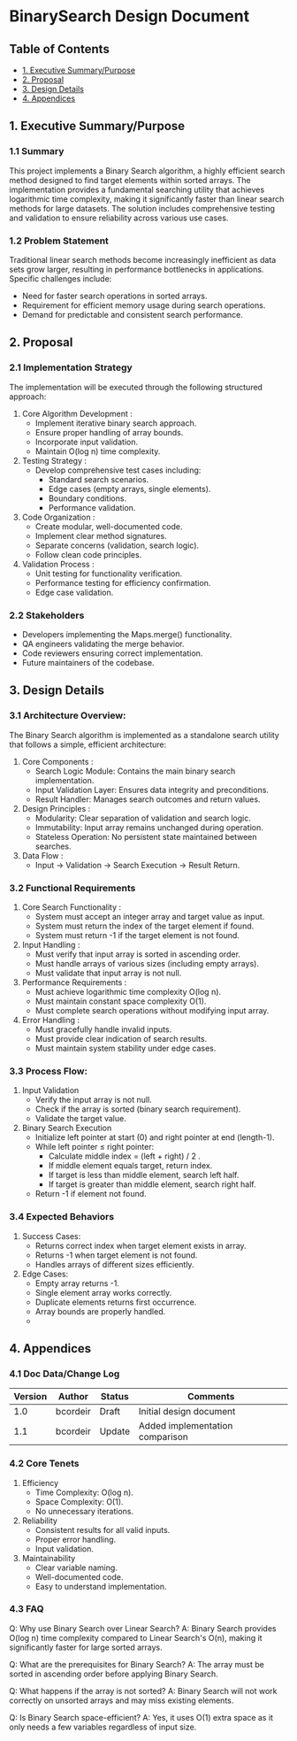 # BinarySearch Design Document

## Table of Contents
- [1. Executive Summary/Purpose](#1-executive-summarypurpose)
- [2. Proposal](#2-proposal)
- [3. Design Details](#3-design-details)
- [4. Appendices](#4-appendices)

## 1. Executive Summary/Purpose

### 1.1 Summary
This project implements a Binary Search algorithm, a highly efficient search method designed to find target elements within sorted arrays. The implementation provides a 
fundamental searching utility that achieves logarithmic time complexity, making it significantly faster than linear search methods for large datasets. The solution includes 
comprehensive testing and validation to ensure reliability across various use cases.


### 1.2 Problem Statement
Traditional linear search methods become increasingly inefficient as data sets grow larger, resulting in performance bottlenecks in applications. Specific challenges include:
- Need for faster search operations in sorted arrays.
- Requirement for efficient memory usage during search operations.
- Demand for predictable and consistent search performance.

## 2. Proposal

### 2.1 Implementation Strategy
The implementation will be executed through the following structured approach:
1. Core Algorithm Development :
   - Implement iterative binary search approach.
   - Ensure proper handling of array bounds.
   - Incorporate input validation.
   - Maintain O(log n) time complexity.
2. Testing Strategy :
   - Develop comprehensive test cases including:
     - Standard search scenarios.
     - Edge cases (empty arrays, single elements).
     - Boundary conditions.
     - Performance validation.
3. Code Organization :
   - Create modular, well-documented code.
   - Implement clear method signatures.
   - Separate concerns (validation, search logic).
   - Follow clean code principles.
4. Validation Process :
   - Unit testing for functionality verification.
   - Performance testing for efficiency confirmation.
   - Edge case validation.

### 2.2 Stakeholders
- Developers implementing the Maps.merge() functionality.
- QA engineers validating the merge behavior.
- Code reviewers ensuring correct implementation.
- Future maintainers of the codebase.

## 3. Design Details

### 3.1 Architecture Overview:
The Binary Search algorithm is implemented as a standalone search utility that follows a simple, efficient architecture:
1. Core Components :
   - Search Logic Module: Contains the main binary search implementation. 
   - Input Validation Layer: Ensures data integrity and preconditions. 
   - Result Handler: Manages search outcomes and return values.
2. Design Principles :
   - Modularity: Clear separation of validation and search logic.
   - Immutability: Input array remains unchanged during operation.
   - Stateless Operation: No persistent state maintained between searches.
3. Data Flow :
   - Input → Validation → Search Execution → Result Return.

### 3.2 Functional Requirements
1. Core Search Functionality :
   - System must accept an integer array and target value as input.
   - System must return the index of the target element if found.
   - System must return -1 if the target element is not found.
2. Input Handling :
   - Must verify that input array is sorted in ascending order.
   - Must handle arrays of various sizes (including empty arrays).
   - Must validate that input array is not null.
3. Performance Requirements :
   - Must achieve logarithmic time complexity O(log n).
   - Must maintain constant space complexity O(1).
   - Must complete search operations without modifying input array.
4. Error Handling :
   - Must gracefully handle invalid inputs.
   - Must provide clear indication of search results.
   - Must maintain system stability under edge cases.


### 3.3 Process Flow:
1. Input Validation
   - Verify the input array is not null. 
   - Check if the array is sorted (binary search requirement).
   - Validate the target value.
2. Binary Search Execution
   - Initialize left pointer at start (0) and right pointer at end (length-1).
   - While left pointer ≤ right pointer:
     - Calculate middle index = (left + right) / 2 .
     - If middle element equals target, return index. 
     - If target is less than middle element, search left half. 
     - If target is greater than middle element, search right half. 
   - Return -1 if element not found.

### 3.4 Expected Behaviors
1. Success Cases:
   - Returns correct index when target element exists in array. 
   - Returns -1 when target element is not found. 
   - Handles arrays of different sizes efficiently.
2. Edge Cases:
   - Empty array returns -1. 
   - Single element array works correctly. 
   - Duplicate elements returns first occurrence.
   - Array bounds are properly handled.
   - 
## 4. Appendices

### 4.1 Doc Data/Change Log

| Version | Author   | Status | Comments                    |
|---------|----------|--------|----------------------------|
| 1.0     | bcordeir | Draft  | Initial design document    |
| 1.1     | bcordeir | Update | Added implementation comparison |

### 4.2 Core Tenets
1. Efficiency
   - Time Complexity: O(log n).
   - Space Complexity: O(1).
   - No unnecessary iterations.
2. Reliability 
   - Consistent results for all valid inputs. 
   - Proper error handling. 
   - Input validation.
3. Maintainability
   - Clear variable naming. 
   - Well-documented code. 
   - Easy to understand implementation.

### 4.3 FAQ
Q: Why use Binary Search over Linear Search?
A: Binary Search provides O(log n) time complexity compared to Linear Search's O(n), making it significantly faster for large sorted arrays.

Q: What are the prerequisites for Binary Search?
A: The array must be sorted in ascending order before applying Binary Search.

Q: What happens if the array is not sorted?
A: Binary Search will not work correctly on unsorted arrays and may miss existing elements.

Q: Is Binary Search space-efficient?
A: Yes, it uses O(1) extra space as it only needs a few variables regardless of input size.
